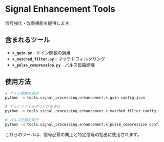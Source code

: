 # Signal Enhancement Tools

信号強化・改善機能を提供します。

## 含まれるツール

- **`k_gain.py`** - ゲイン関数の適用
- **`k_matched_filter.py`** - マッチドフィルタリング
- **`k_pulse_compression.py`** - パルス圧縮処理

## 使用方法

```bash
# ゲイン関数を適用
python -m tools.signal_processing.enhancement.k_gain config.json

# マッチドフィルタリングを実行
python -m tools.signal_processing.enhancement.k_matched_filter config.json

# パルス圧縮を実行
python -m tools.signal_processing.enhancement.k_pulse_compression config.json
```

これらのツールは、信号品質の向上と特定信号の抽出に使用されます。